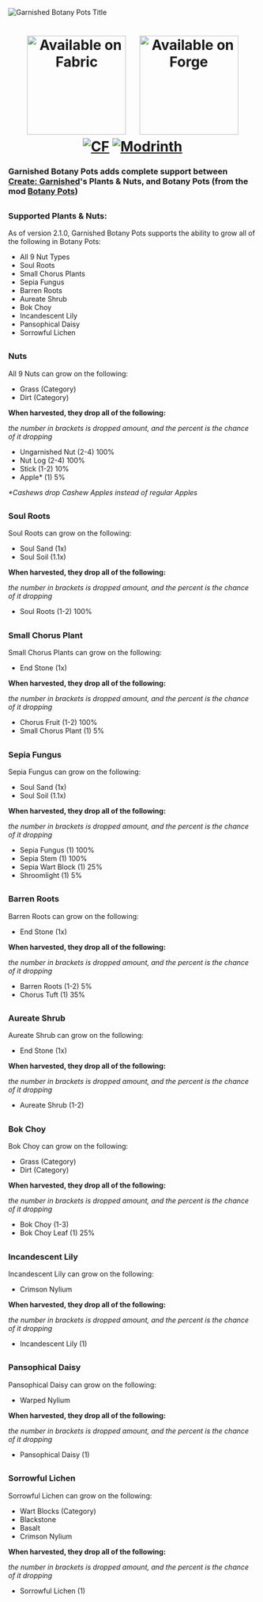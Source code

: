 ![Garnished Botany Pots Title](https://cdn.modrinth.com/data/cached_images/8b376cc3a6fd8fc993cbb0f3ba5d30419d4f1a6e.png)

<h1 align="center">
    <a href="https://fabricmc.net/"><img
        src="https://cdn.jsdelivr.net/npm/@intergrav/devins-badges@3/assets/cozy/supported/fabric_64h.png"
        alt="Available on Fabric"
        width="200"
    ></a>⠀
    <a href="https://files.minecraftforge.net/net/minecraftforge/forge/index_1.20.1.html"><img
        src="https://cdn.jsdelivr.net/npm/@intergrav/devins-badges@3/assets/cozy/supported/forge_64h.png"
        alt="Available on Forge"
        width="200"
    ></a>
    <br>
<a href="https://www.curseforge.com/minecraft/mc-mods/garnished-botany-pots"><img src="https://cf.way2muchnoise.eu/short_1048415.svg" alt="CF"></a>
<a href="https://modrinth.com/mod/garnished-additions"><img src="https://img.shields.io/modrinth/dt/garnished-botany-pots?logo=modrinth&label=&suffix=%20&style=flat&color=242629&labelColor=5ca424&logoColor=1c1c1c" alt="Modrinth"></a>

### Garnished Botany Pots adds complete support between [Create: Garnished](https://modrinth.com/mod/create-garnished)'s Plants & Nuts, and Botany Pots (from the mod [Botany Pots](https://modrinth.com/mod/botany-pots))

<h2> </h2>

### Supported Plants & Nuts:
  As of version 2.1.0, Garnished Botany Pots supports the ability to grow all of the following in Botany Pots:
- All 9 Nut Types
- Soul Roots
- Small Chorus Plants
- Sepia Fungus
- Barren Roots
- Aureate Shrub
- Bok Choy
- Incandescent Lily
- Pansophical Daisy
- Sorrowful Lichen

<h2> </h2>

### Nuts
All 9 Nuts can grow on the following:
- Grass (Category)
- Dirt (Category)

**When harvested, they drop all of the following:**

_the number in brackets is dropped amount, and the percent is the chance of it dropping_
- Ungarnished Nut (2-4) 100%
- Nut Log (2-4) 100%
- Stick (1-2) 10%
- Apple* (1) 5%

_*Cashews drop Cashew Apples instead of regular Apples_

<h2> </h2>

### Soul Roots
Soul Roots can grow on the following:
- Soul Sand (1x)
- Soul Soil (1.1x)

**When harvested, they drop all of the following:**

_the number in brackets is dropped amount, and the percent is the chance of it dropping_
- Soul Roots (1-2) 100%

<h2> </h2>

### Small Chorus Plant
Small Chorus Plants can grow on the following:
- End Stone (1x)

**When harvested, they drop all of the following:**

_the number in brackets is dropped amount, and the percent is the chance of it dropping_
- Chorus Fruit (1-2) 100%
- Small Chorus Plant (1) 5%

<h2> </h2>

### Sepia Fungus
Sepia Fungus can grow on the following:
- Soul Sand (1x)
- Soul Soil (1.1x)

**When harvested, they drop all of the following:**

_the number in brackets is dropped amount, and the percent is the chance of it dropping_
- Sepia Fungus (1) 100%
- Sepia Stem (1) 100%
- Sepia Wart Block (1) 25%
- Shroomlight (1) 5%

<h2> </h2>

### Barren Roots
Barren Roots can grow on the following:
- End Stone (1x)

**When harvested, they drop all of the following:**

_the number in brackets is dropped amount, and the percent is the chance of it dropping_
- Barren Roots (1-2) 5%
- Chorus Tuft (1) 35%

<h2> </h2>

### Aureate Shrub
Aureate Shrub can grow on the following:
- End Stone (1x)

**When harvested, they drop all of the following:**

_the number in brackets is dropped amount, and the percent is the chance of it dropping_
- Aureate Shrub (1-2)

<h2> </h2>

### Bok Choy
Bok Choy can grow on the following:
- Grass (Category)
- Dirt (Category)

**When harvested, they drop all of the following:**

_the number in brackets is dropped amount, and the percent is the chance of it dropping_
- Bok Choy (1-3)
- Bok Choy Leaf (1) 25%

<h2> </h2>

### Incandescent Lily
Incandescent Lily can grow on the following:
- Crimson Nylium

**When harvested, they drop all of the following:**

_the number in brackets is dropped amount, and the percent is the chance of it dropping_
- Incandescent Lily (1)

<h2> </h2>

### Pansophical Daisy
Pansophical Daisy can grow on the following:
- Warped Nylium

**When harvested, they drop all of the following:**

_the number in brackets is dropped amount, and the percent is the chance of it dropping_
- Pansophical Daisy (1)

<h2> </h2>

### Sorrowful Lichen
Sorrowful Lichen can grow on the following:
- Wart Blocks (Category)
- Blackstone
- Basalt
- Crimson Nylium

**When harvested, they drop all of the following:**

_the number in brackets is dropped amount, and the percent is the chance of it dropping_
- Sorrowful Lichen (1)
